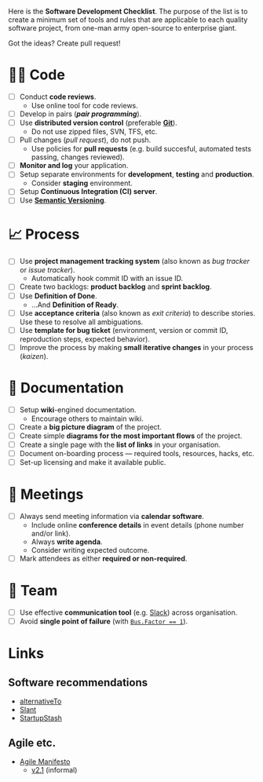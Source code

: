 Here is the **Software Development Checklist**. The purpose of the list is to create a minimum set of tools and rules that are applicable to each quality software project, from one-man army open-source to enterprise giant.

Got the ideas? Create pull request!

# 👩‍💻 Code

* [ ] Conduct **code reviews**.  
    * Use online tool for code reviews.  
* [ ] Develop in pairs (***pair programming***).
* [ ] Use **distributed version control** (preferable **[Git](https://github.com/git/git)**).
    * Do not use zipped files, SVN, TFS, etc.
* [ ] Pull changes (*pull request*), do not push.
    * Use policies for **pull requests** (e.g. build succesful, automated tests passing, changes reviewed).
* [ ] **Monitor and log** your application.
* [ ] Setup separate environments for **development**, **testing** and **production**.
    * Consider **staging** environment.
* [ ] Setup **Continuous Integration (CI) server**.
* [ ] Use **[Semantic Versioning](https://semver.org/)**.

# 📈 Process

* [ ] Use **project management tracking system** (also known as *bug tracker* or *issue tracker*).
    * Automatically hook commit ID with an issue ID.
* [ ] Create two backlogs: **product backlog** and **sprint backlog**.
* [ ] Use **Definition of Done**.
    * ...And **Definition of Ready**.
* [ ] Use **acceptance criteria** (also known as *exit criteria*) to describe stories. Use these to resolve all ambiguations.
* [ ] Use **template for bug ticket** (environment, version or commit ID, reproduction steps, expected behavior).
* [ ] Improve the process by making **small iterative changes** in your process (*kaizen*).

# 📃 Documentation

* [ ] Setup **wiki**-engined documentation.
    * Encourage others to maintain wiki.
* [ ] Create a **big picture diagram** of the project.
* [ ] Create simple **diagrams for the most important flows** of the project.
* [ ] Create a single page with the **list of links** in your organisation.
* [ ] Document on-boarding process — required tools, resources, hacks, etc.
* [ ] Set-up licensing and make it available public.

# 📆 Meetings

* [ ] Always send meeting information via **calendar software**.
    * Include online **conference details** in event details (phone number and/or link).
    *  Always **write agenda**.
    * Consider writing expected outcome.
* [ ] Mark attendees as either **required or non-required**.

# 💬 Team

* [ ]  Use effective **communication tool** (e.g. [Slack](https://slack.com/)) across organisation.
* [ ] Avoid **single point of failure** (with [`Bus.Factor == 1`](https://en.wikipedia.org/wiki/Bus_factor)).

# Links

## Software recommendations
* [alternativeTo](https://alternativeto.net/)
* [Slant](https://www.slant.co/)
* [StartupStash](http://startupstash.com/)

## Agile etc.
* [Agile Manifesto](http://agilemanifesto.org)
    * [v2.1](https://agilescout.com/agile-manifesto-2-1-moreagile-manifesto/) (informal)

